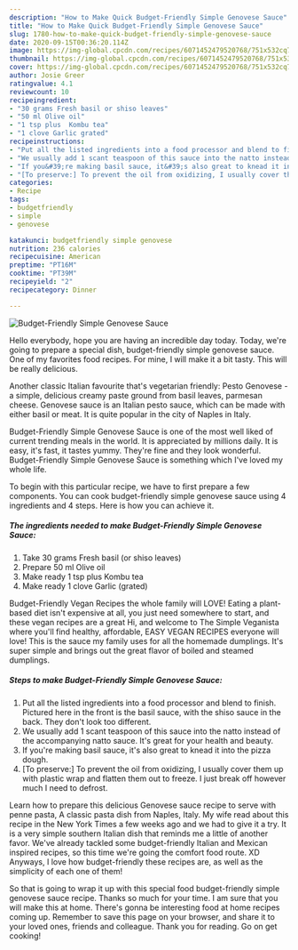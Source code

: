 ```yaml
---
description: "How to Make Quick Budget-Friendly Simple Genovese Sauce"
title: "How to Make Quick Budget-Friendly Simple Genovese Sauce"
slug: 1780-how-to-make-quick-budget-friendly-simple-genovese-sauce
date: 2020-09-15T00:36:20.114Z
image: https://img-global.cpcdn.com/recipes/6071452479520768/751x532cq70/budget-friendly-simple-genovese-sauce-recipe-main-photo.jpg
thumbnail: https://img-global.cpcdn.com/recipes/6071452479520768/751x532cq70/budget-friendly-simple-genovese-sauce-recipe-main-photo.jpg
cover: https://img-global.cpcdn.com/recipes/6071452479520768/751x532cq70/budget-friendly-simple-genovese-sauce-recipe-main-photo.jpg
author: Josie Greer
ratingvalue: 4.1
reviewcount: 10
recipeingredient:
- "30 grams Fresh basil or shiso leaves"
- "50 ml Olive oil"
- "1 tsp plus  Kombu tea"
- "1 clove Garlic grated"
recipeinstructions:
- "Put all the listed ingredients into a food processor and blend to finish. Pictured here in the front is the basil sauce, with the shiso sauce in the back. They don&#39;t look too different."
- "We usually add 1 scant teaspoon of this sauce into the natto instead of the accompanying natto sauce. It&#39;s great for your health and beauty."
- "If you&#39;re making basil sauce, it&#39;s also great to knead it into the pizza dough."
- "[To preserve:] To prevent the oil from oxidizing, I usually cover them up with plastic wrap and flatten them out to freeze. I just break off however much I need to defrost."
categories:
- Recipe
tags:
- budgetfriendly
- simple
- genovese

katakunci: budgetfriendly simple genovese 
nutrition: 236 calories
recipecuisine: American
preptime: "PT16M"
cooktime: "PT39M"
recipeyield: "2"
recipecategory: Dinner

---
```



![Budget-Friendly Simple Genovese Sauce](https://img-global.cpcdn.com/recipes/6071452479520768/751x532cq70/budget-friendly-simple-genovese-sauce-recipe-main-photo.jpg)

Hello everybody, hope you are having an incredible day today. Today, we're going to prepare a special dish, budget-friendly simple genovese sauce. One of my favorites food recipes. For mine, I will make it a bit tasty. This will be really delicious.

Another classic Italian favourite that&#39;s vegetarian friendly: Pesto Genovese - a simple, delicious creamy paste ground from basil leaves, parmesan cheese. Genovese sauce is an Italian pesto sauce, which can be made with either basil or meat. It is quite popular in the city of Naples in Italy.

Budget-Friendly Simple Genovese Sauce is one of the most well liked of current trending meals in the world. It is appreciated by millions daily. It is easy, it's fast, it tastes yummy. They're fine and they look wonderful. Budget-Friendly Simple Genovese Sauce is something which I've loved my whole life.


To begin with this particular recipe, we have to first prepare a few components. You can cook budget-friendly simple genovese sauce using 4 ingredients and 4 steps. Here is how you can achieve it.

<!--inarticleads1-->

##### The ingredients needed to make Budget-Friendly Simple Genovese Sauce:

1. Take 30 grams Fresh basil (or shiso leaves)
1. Prepare 50 ml Olive oil
1. Make ready 1 tsp plus  Kombu tea
1. Make ready 1 clove Garlic (grated)


Budget-Friendly Vegan Recipes the whole family will LOVE! Eating a plant-based diet isn&#39;t expensive at all, you just need somewhere to start, and these vegan recipes are a great Hi, and welcome to The Simple Veganista where you&#39;ll find healthy, affordable, EASY VEGAN RECIPES everyone will love! This is the sauce my family uses for all the homemade dumplings. It&#39;s super simple and brings out the great flavor of boiled and steamed dumplings. 

<!--inarticleads2-->

##### Steps to make Budget-Friendly Simple Genovese Sauce:

1. Put all the listed ingredients into a food processor and blend to finish. Pictured here in the front is the basil sauce, with the shiso sauce in the back. They don&#39;t look too different.
1. We usually add 1 scant teaspoon of this sauce into the natto instead of the accompanying natto sauce. It&#39;s great for your health and beauty.
1. If you&#39;re making basil sauce, it&#39;s also great to knead it into the pizza dough.
1. [To preserve:] To prevent the oil from oxidizing, I usually cover them up with plastic wrap and flatten them out to freeze. I just break off however much I need to defrost.


Learn how to prepare this delicious Genovese sauce recipe to serve with penne pasta, A classic pasta dish from Naples, Italy. My wife read about this recipe in the New York Times a few weeks ago and we had to give it a try. It is a very simple southern Italian dish that reminds me a little of another favor. We&#39;ve already tackled some budget-friendly Italian and Mexican inspired recipes, so this time we&#39;re going the comfort food route. XD Anyways, I love how budget-friendly these recipes are, as well as the simplicity of each one of them! 

So that is going to wrap it up with this special food budget-friendly simple genovese sauce recipe. Thanks so much for your time. I am sure that you will make this at home. There's gonna be interesting food at home recipes coming up. Remember to save this page on your browser, and share it to your loved ones, friends and colleague. Thank you for reading. Go on get cooking!
